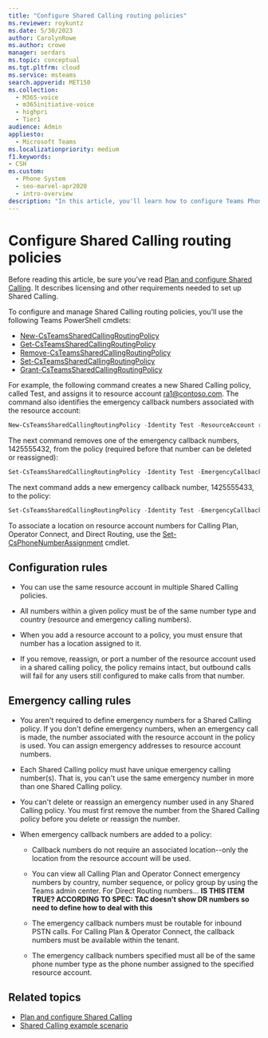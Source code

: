 ```yaml
---
title: "Configure Shared Calling routing policies"
ms.reviewer: roykuntz
ms.date: 5/30/2023
author: CarolynRowe
ms.author: crowe
manager: serdars
ms.topic: conceptual
ms.tgt.pltfrm: cloud
ms.service: msteams
search.appverid: MET150
ms.collection: 
  - M365-voice
  - m365initiative-voice
  - highpri
  - Tier1
audience: Admin
appliesto: 
  - Microsoft Teams
ms.localizationpriority: medium
f1.keywords:
- CSH
ms.custom: 
  - Phone System
  - seo-marvel-apr2020
  - intro-overview
description: "In this article, you'll learn how to configure Teams Phone Shared Calling policies."
---
```


# Configure Shared Calling routing policies

Before reading this article, be sure you've read [Plan and configure Shared Calling](shared-calling-plan.md). It describes licensing and other requirements needed to set up Shared Calling.

To configure and manage Shared Calling routing policies, you'll use the following Teams PowerShell cmdlets:

- [New-CsTeamsSharedCallingRoutingPolicy](/powershell/module/teams/new-csteamssharedcallingroutingpolicy)
- [Get-CsTeamsSharedCallingRoutingPolicy](/powershell/module/teams/get-csteamssharedcallingroutingpolicy)
- [Remove-CsTeamsSharedCallingRoutingPolicy](/powershell/module/teams/remove-csteamssharedcallingroutingpolicy)
- [Set-CsTeamsSharedCallingRoutingPolicy](/powershell/module/teams/set-csteamssharedcallingroutingpolicy)
- [Grant-CsTeamsSharedCallingRoutingPolicy](/powershell/module/teams/grant-csteamssharedcallingroutingpolicy)

For example, the following command creates a new Shared Calling policy, called Test, and assigns it to resource account ra1@contoso.com. The command also identifies the emergency callback numbers associated with the resource account:

```powershell
New-CsTeamsSharedCallingRoutingPolicy -Identity Test -ResourceAccount ra1@contoso.com -EmergencyCallbackNumbers {@add='+12065556677','+14255556677','+1425555432'} 
```

The next command removes one of the emergency callback numbers, 1425555432, from the policy (required before that number can be deleted or reassigned):

```powershell
Set-CsTeamsSharedCallingRoutingPolicy -Identity Test -EmergencyCallbackNumbers {@remove='+1425555432'} 
```

The next command adds a new emergency callback number, 1425555433, to the policy:

```powershell
Set-CsTeamsSharedCallingRoutingPolicy -Identity Test -EmergencyCallbackNumbers {@add='+1425555433'} 
```

To associate a location on resource account numbers for Calling Plan, Operator Connect, and Direct Routing, use the [Set-CsPhoneNumberAssignment](/powershell/module/teams/set-csphonenumberassignment) cmdlet.

## Configuration rules

- You can use the same resource account in multiple Shared Calling policies.

- All numbers within a given policy must be of the same number type and country (resource and emergency calling numbers).

- When you add a resource account to a policy, you must ensure that number has a location assigned to it.

- If you remove, reassign, or port a number of the resource account used in a shared calling policy, the policy remains intact, but outbound calls will fail for any users still configured to make calls from that number.

## Emergency calling rules

- You aren't required to define emergency numbers for a Shared Calling policy. If you don't define emergency numbers, when an emergency call is made, the number associated with the resource account in the policy is used. You can assign emergency addresses to resource account numbers.

- Each Shared Calling policy must have unique emergency calling number(s). That is, you can't use the same emergency number in more than one Shared Calling policy.

- You can't delete or reassign an emergency number used in any Shared Calling policy. You must first remove the number from the Shared Calling policy before you delete or reassign the number.

- When emergency callback numbers are added to a policy:

  - Callback numbers do not require an associated location--only the location from the resource account will be used.

  - You can view all Calling Plan and Operator Connect emergency numbers by country, number sequence, or policy group by using the Teams admin center.  For Direct Routing numbers...  **IS THIS ITEM TRUE?  ACCORDING TO SPEC:  TAC doesn’t show DR numbers so need to define how to deal with this**

  - The emergency callback numbers must be routable for inbound PSTN calls. For Calling Plan & Operator Connect, the callback numbers must be available within the tenant.

  - The emergency callback numbers specified must all be of the same phone number type as the phone number assigned to the specified resource account.

## Related topics

- [Plan and configure Shared Calling](shared-calling-plan.md)
- [Shared Calling example scenario](shared-calling-scenario.md)

